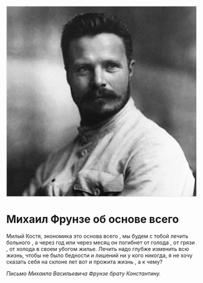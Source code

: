 
![](./img/old/frunze.jpg)


# Михаил Фрунзе об основе всего


Милый Костя, экономика это основа всего
, мы будем с тобой лечить больного , а через год или через месяц он
погибнет от голода , от грязи , от холода в своем убогом жилье. Лечить
надо глубже изменить всю жизнь, чтобы не было бедности и лишений ни у
кого никогда, я не хочу сказать себя на склоне лет вот и прожита жизнь ,
а к чему?





*Письмо Михаила Васильевича Фрунзе брату Константину.*
